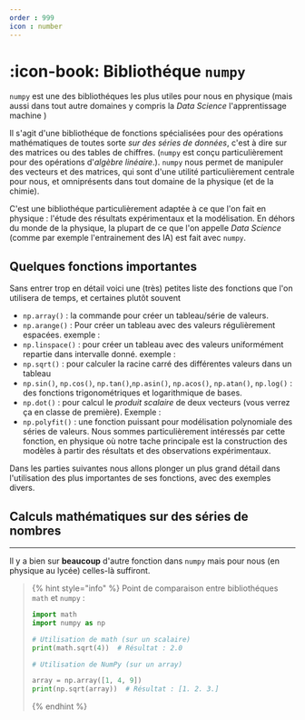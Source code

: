```yaml
---
order : 999
icon : number
---
```

# :icon-book: Bibliothéque `numpy`

`numpy` est une des bibliothéques les plus utiles pour nous en physique (mais aussi dans tout autre domaines y compris la *Data Science* l'apprentissage machine )

Il s'agit d'une bibliothéque de fonctions spécialisées pour des opérations mathématiques de toutes sorte *sur des séries de données*, c'est à dire sur des matrices ou des tables de chiffres. (`numpy` est conçu particulièrement pour des opérations d'*algèbre linéaire*.). `numpy` nous permet de manipuler des vecteurs et des matrices, qui sont d'une utilité particulièrement centrale pour nous, et omniprésents dans tout domaine de la physique (et de la chimie).

C'est une bibliothéque particulièrement adaptée à ce que l'on fait en physique : l'étude des résultats expérimentaux et la modélisation. En déhors du monde de la physique, la plupart de ce que l'on appelle *Data Science* (comme par exemple l'entrainement des IA) est fait avec `numpy`.


## Quelques fonctions importantes

Sans entrer trop en détail voici une (très) petites liste des fonctions que l'on utilisera de temps, et certaines plutôt souvent 

- `np.array()` : la commande pour créer un tableau/série de valeurs. 
- `np.arange()` : Pour créer un tableau avec des valeurs régulièrement espacées. exemple :
- `np.linspace()` : pour créer un tableau avec des valeurs uniformément repartie dans intervalle donné. exemple : 
- `np.sqrt()` : pour calculer la racine carré des différentes valeurs dans un tableau
- `np.sin()`, `np.cos()`, `np.tan()`,`np.asin()`, `np.acos()`, `np.atan()`, `np.log()` : des fonctions trigonométriques et logarithmique de bases. 
- `np.dot()` : pour calcul le *produit scalaire* de deux vecteurs (vous verrez ça en classe de première). Exemple : 
- `np.polyfit()` : une fonction puissant pour modélisation polynomiale des séries de valeurs. Nous sommes particulièrement intéressés par cette fonction, en physique où notre tache principale est la construction des modèles à partir des résultats et des observations expérimentaux.

Dans les parties suivantes nous allons plonger un plus grand détail dans l'utilisation des plus importantes de ses fonctions, avec des exemples divers. 

## Calculs mathématiques sur des séries de nombres

---
Il y a bien sur **beaucoup** d'autre fonction dans `numpy` mais pour nous (en physique au lycée) celles-là suffiront. 

> {% hint style="info" %}
> Point de comparaison entre bibliothéques `math` et `numpy` :
> 
> ```python
> import math
> import numpy as np
> 
> # Utilisation de math (sur un scalaire)
> print(math.sqrt(4))  # Résultat : 2.0
> 
> # Utilisation de NumPy (sur un array)
> 
> array = np.array([1, 4, 9])
> print(np.sqrt(array))  # Résultat : [1. 2. 3.]
> ```
> {% endhint %}

